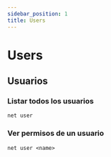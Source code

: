 ```yaml
---
sidebar_position: 1
title: Users
---
```


# Users

## Usuarios
### Listar todos los usuarios
```
net user 
```
### Ver permisos de un usuario
```
net user <name>
```
### 